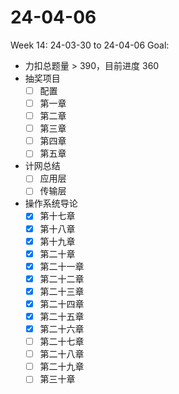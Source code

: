 # 24-04-06
Week 14: 24-03-30 to 24-04-06
Goal:
- 力扣总题量 > 390，目前进度 360
- 抽奖项目
  - [ ] 配置
  - [ ] 第一章
  - [ ] 第二章
  - [ ] 第三章
  - [ ] 第四章
  - [ ] 第五章
- 计网总结
  - [ ] 应用层
  - [ ] 传输层
- 操作系统导论
  - [x] 第十七章
  - [x] 第十八章
  - [x] 第十九章
  - [x] 第二十章
  - [x] 第二十一章
  - [x] 第二十二章
  - [x] 第二十三章
  - [x] 第二十四章
  - [x] 第二十五章
  - [x] 第二十六章
  - [ ] 第二十七章
  - [ ] 第二十八章
  - [ ] 第二十九章
  - [ ] 第三十章
